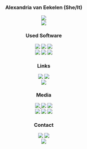 <!DOCTYPE html>
<html>
<body>
  <div align="center">
    <h3>Alexandria van Eekelen (She/It)</h3>
    <p>
      <a href="https://alexandriavaneekelen.wixsite.com/portfolio" target="_blank"><img src="https://img.shields.io/badge/My_Portfolio-black?style=for-the-badge"/></a>
      <br>
      <a href="https://github.com/shoebby/DRAAD" target="_blank"><img src="https://img.shields.io/badge/Current_Project:-DRAAD-black?style=for-the-badge&logo=github&logoColor=black&labelColor=white"/></a>
    </p>
    <p>
      <h3>Used Software</h3>
        <img src="https://img.shields.io/badge/Unity-black?style=for-the-badge&logo=Unity&logoColor=white"/>
        <img src="https://img.shields.io/badge/Visual_Studio-black?style=for-the-badge&logo=visual%20studio&logoColor=white&color=purple"/>
        <img src="https://img.shields.io/badge/Adobe%20Photoshop-blue?style=for-the-badge&logo=adobe%20photoshop&logoColor=white"/>
        <br>
        <img src="https://img.shields.io/badge/Aseprite-skyblue?style=for-the-badge&logo=aseprite&logoColor=black"/>
        <img src="https://img.shields.io/badge/Krita-magenta?style=for-the-badge&logo=krita&logoColor=white"/>
        <img src="https://img.shields.io/badge/FL_Studio-darkgreen?style=for-the-badge&logoColor=white"/>
      <h3>Links</h3>
        <a href="https://shoebby.itch.io/" target="_blank"><img src="https://img.shields.io/badge/Itch.io-orange?style=for-the-badge&logo=itch.io&logoColor=white"/></a>
        <a href="https://shoebby.newgrounds.com/" target="_blank"><img src="https://img.shields.io/badge/Newgrounds-orange?style=for-the-badge&logo=newgrounds&logoColor=white"/></a>
        <br>
        <a href="https://soundcloud.com/shoebby" target="_blank"><img src="https://img.shields.io/badge/Soundcloud-orange?style=for-the-badge&logo=soundcloud&logoColor=white"/></a>
      <h3>Media</h3>
        <a href="https://letterboxd.com/shoebby/" target="_blank"/><img src="https://img.shields.io/badge/Letterboxd-crimson?style=for-the-badge&logo=letterboxd&logoColor=white"</a>
        <a href="https://backloggd.com/u/shoebby/" target="_blank"/><img src="https://img.shields.io/badge/Backloggd-crimson?style=for-the-badge&logo=backloggd&logoColor=white"/></a>
        <a href="https://anilist.co/user/shoebby/" target="_blank"/><img src="https://img.shields.io/badge/AniList-crimson?style=for-the-badge&logo=anilist&logoColor=white"/></a>
        <br>
        <a href="https://www.last.fm/user/shoebby" target="_blank"/><img src="https://img.shields.io/badge/Last.FM-crimson?style=for-the-badge&logo=last.fm&logoColor=white"/></a>
        <a href="https://rateyourmusic.com/~shoebby" target="_blank"/><img src="https://img.shields.io/badge/RateYourMusic-crimson?style=for-the-badge&logo=rateyourmusic&logoColor=white"/></a>
        <a href="https://www.goodreads.com/user/show/79770440-shoebby" target="_blank"/><img src="https://img.shields.io/badge/Goodreads-crimson?style=for-the-badge&logo=goodreads&logoColor=white"/></a>
      <h3>Contact</h3>
        <a href=mailto:"alexandria.vaneekelen@gmail.com" target="_blank"><img src="https://img.shields.io/badge/-alexandria.vaneekelen@gmail.com-c14438?style=for-the-badge&logo=Gmail&logoColor=white&labelColor=black&color=black"/></a>
        <a href="https://twitter.com/PAINWAREARTISAN" target="_blank"><img src="https://img.shields.io/badge/@PAINWAREARTISAN%20-%231DA1F2.svg?&style=for-the-badge&logo=Twitter&logoColor=white&labelColor=black&color=black"/></a>
        <br>
        <a href="https://discord.com/users/159720314245218304" target="_blank"><img src="https://img.shields.io/badge/shoebby%20-%237289DA.svg?&style=for-the-badge&logo=discord&logoColor=white&labelColor=black&color=black"/></a>
    </p>
  </div>
</body>
</html>
